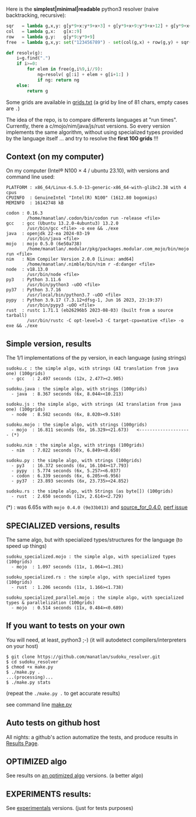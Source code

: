 Here is the **simplest|minimal|readable** python3 resolver (naive backtracking, recursive):

```python
sqr   = lambda g,x,y: g[y*9+x:y*9+x+3] + g[y*9+x+9:y*9+x+12] + g[y*9+x+18:y*9+x+21]
col   = lambda g,x:   g[x::9]
row   = lambda g,y:   g[y*9:y*9+9]
free  = lambda g,x,y: set("123456789") - set(col(g,x) + row(g,y) + sqr(g,(x//3)*3,(y//3)*3))

def resolv(g):
    i=g.find(".")
    if i>=0:
        for elem in free(g,i%9,i//9):
            ng=resolv( g[:i] + elem + g[i+1:] )
            if ng: return ng
    else:
        return g
```


Some grids are available in [grids.txt](grids.txt)  (a grid by line of 81 chars, empty cases are `.`)

The idea of the repo, is to compare differents languages at "run times". Currently, there a c/mojo/nim/java/js/rust versions. So every version implements the same algorithm, without using specialized types provided by the language itself ... and try to resolve the **first 100 grids** !!!

## Context (on my computer)

On my computer (Intel® N100 × 4 / ubuntu 23.10), with versions and command line used:
```
PLATFORM : x86_64/Linux-6.5.0-13-generic-x86_64-with-glibc2.38 with 4 cpus
CPUINFO  : GenuineIntel "Intel(R) N100" (1612.80 bogomips)
MEMINFO  : 16142748 kB

codon : 0.16.3
        /home/manatlan/.codon/bin/codon run -release <file>
gcc   : gcc (Ubuntu 13.2.0-4ubuntu3) 13.2.0
        /usr/bin/gcc <file> -o exe && ./exe
java  : openjdk 22-ea 2024-03-19
        /usr/bin/java <file>
mojo  : mojo 0.5.0 (6e50a738)
        /home/manatlan/.modular/pkg/packages.modular.com_mojo/bin/mojo run <file>
nim   : Nim Compiler Version 2.0.0 [Linux: amd64]
        /home/manatlan/.nimble/bin/nim r -d:danger <file>
node  : v18.13.0
        /usr/bin/node <file>
py3   : Python 3.11.6
        /usr/bin/python3 -uOO <file>
py37  : Python 3.7.16
        /usr/local/bin/python3.7 -uOO <file>
pypy  : Python 3.9.17 (7.3.12+dfsg-1, Jun 16 2023, 23:19:37)
        /usr/bin/pypy3 -uOO <file>
rust  : rustc 1.71.1 (eb26296b5 2023-08-03) (built from a source tarball)
        /usr/bin/rustc -C opt-level=3 -C target-cpu=native <file> -o exe && ./exe
```


## Simple version, results

The 1/1 implementations of the py version, in each language (using strings)

``` 
sudoku.c : the simple algo, with strings (AI translation from java one) (100grids)
  - gcc   : 2.497 seconds (12x, 2.477><2.905)

sudoku.java : the simple algo, with strings (100grids)
  - java  : 8.367 seconds (6x, 8.044><10.213)

sudoku.js : the simple algo, with strings (AI translation from java one) (100grids)
  - node  : 8.582 seconds (6x, 8.020><9.510)

sudoku.mojo : the simple algo, with strings (100grids)
  - mojo  : 16.811 seconds (6x, 16.329><21.673)   <-------------------- (*)

sudoku.nim : the simple algo, with strings (100grids)
  - nim   : 7.022 seconds (7x, 6.849><8.650)

sudoku.py : the simple algo, with strings (100grids)
  - py3   : 16.372 seconds (6x, 16.104><17.793)
  - pypy  : 5.774 seconds (6x, 5.257><6.037)
  - codon : 6.339 seconds (6x, 6.205><6.956)
  - py37  : 23.893 seconds (6x, 23.735><24.852)

sudoku.rs : the simple algo, with Strings (as byte[]) (100grids)
  - rust  : 2.650 seconds (12x, 2.614><2.729)
```

(*) : was 6.65s with `mojo 0.4.0 (9e33b013)` and [source_for_0.4.0](https://github.com/manatlan/sudoku_resolver/blob/mojo_0.4.0/sudoku.mojo), [perf issue](https://github.com/modularml/mojo/issues/1216)

## SPECIALIZED versions, results

The same algo, but with specialized types/structures for the language (to speed up things)

```
sudoku_specialized.mojo : the simple algo, with specialized types (100grids)
  - mojo  : 1.097 seconds (11x, 1.064><1.201)

sudoku_specialized.rs : the simple algo, with specialized types (100grids)
  - rust  : 1.206 seconds (11x, 1.166><1.738)

sudoku_specialized_parallel.mojo : the simple algo, with specialized types & parallelization (100grids)
  - mojo  : 0.514 seconds (11x, 0.484><0.689)

```

## If you want to tests on your own

You will need, at least, python3 ;-) (it will autodetect compilers/interpreters on your host)
```
$ git clone https://github.com/manatlan/sudoku_resolver.git
$ cd sudoku_resolver
$ chmod +x make.py
$ ./make.py .
...(processing)...
$ ./make.py stats
```
(repeat the `./make.py .` to get accurate results)

see command line [make.py](make.md)

## Auto tests on github host

All nights: a github's action automatize the tests, and produce results in [Results Page](RESULTS.md).

## OPTIMIZED algo

See results on [an optimized algo](optimized) versions. (a better algo)

## EXPERIMENTS results:

See [experimentals](experiments) versions. (just for tests purposes)

